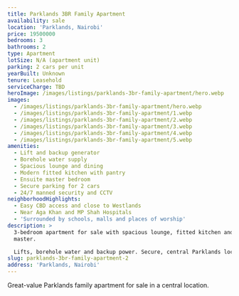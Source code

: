 ```yaml
---
title: Parklands 3BR Family Apartment
availability: sale
location: 'Parklands, Nairobi'
price: 19500000
bedrooms: 3
bathrooms: 2
type: Apartment
lotSize: N/A (apartment unit)
parking: 2 cars per unit
yearBuilt: Unknown
tenure: Leasehold
serviceCharge: TBD
heroImage: /images/listings/parklands-3br-family-apartment/hero.webp
images:
  - /images/listings/parklands-3br-family-apartment/hero.webp
  - /images/listings/parklands-3br-family-apartment/1.webp
  - /images/listings/parklands-3br-family-apartment/2.webp
  - /images/listings/parklands-3br-family-apartment/3.webp
  - /images/listings/parklands-3br-family-apartment/4.webp
  - /images/listings/parklands-3br-family-apartment/5.webp
amenities:
  - Lift and backup generator
  - Borehole water supply
  - Spacious lounge and dining
  - Modern fitted kitchen with pantry
  - Ensuite master bedroom
  - Secure parking for 2 cars
  - 24/7 manned security and CCTV
neighborhoodHighlights:
  - Easy CBD access and close to Westlands
  - Near Aga Khan and MP Shah Hospitals
  - 'Surrounded by schools, malls and places of worship'
description: >
  3-bedroom apartment for sale with spacious lounge, fitted kitchen and ensuite
  master.

  Lifts, borehole water and backup power. Secure, central Parklands location.
slug: parklands-3br-family-apartment-2
address: 'Parklands, Nairobi'
---
```

Great-value Parklands family apartment for sale in a central location.
